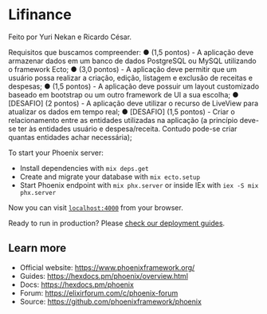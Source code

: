 # Lifinance
Feito por Yuri Nekan e Ricardo César.

Requisitos que buscamos compreender:
● (1,5 pontos) - A aplicação deve armazenar dados em um banco de dados PostgreSQL ou MySQL utilizando o
framework Ecto;
● (3,0 pontos) - A aplicação deve permitir que um usuário possa realizar a criação, edição, listagem e exclusão
de receitas e despesas;
● (1,5 pontos) - A aplicação deve possuir um layout customizado baseado em bootstrap ou um outro framework
de UI a sua escolha;
● [DESAFIO] (2 pontos) - A aplicação deve utilizar o recurso de LiveView para atualizar os dados em tempo
real;
● [DESAFIO] (1,5 pontos) - Criar o relacionamento entre as entidades utilizadas na aplicação (a princípio
deve-se ter às entidades usuário e despesa/receita. Contudo pode-se criar quantas entidades achar necessária);








To start your Phoenix server:

  * Install dependencies with `mix deps.get`
  * Create and migrate your database with `mix ecto.setup`
  * Start Phoenix endpoint with `mix phx.server` or inside IEx with `iex -S mix phx.server`

Now you can visit [`localhost:4000`](http://localhost:4000) from your browser.

Ready to run in production? Please [check our deployment guides](https://hexdocs.pm/phoenix/deployment.html).

## Learn more

  * Official website: https://www.phoenixframework.org/
  * Guides: https://hexdocs.pm/phoenix/overview.html
  * Docs: https://hexdocs.pm/phoenix
  * Forum: https://elixirforum.com/c/phoenix-forum
  * Source: https://github.com/phoenixframework/phoenix
